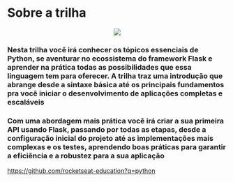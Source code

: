 # Sobre a trilha

<p align="center">
  <img src="https://skillicons.dev/icons?i=python&theme=dark&perline=3" />
</p>

### Nesta trilha você irá conhecer os tópicos essenciais de Python, se aventurar no ecossistema do framework Flask e aprender na prática todas as possibilidades que essa linguagem tem para oferecer. A trilha traz uma introdução que abrange desde a sintaxe básica até os principais fundamentos pra você iniciar o desenvolvimento de aplicações completas e escaláveis

### Com uma abordagem mais prática você irá criar a sua primeira API usando Flask, passando por todas as etapas, desde a configuração inicial do projeto até as implementações mais complexas e os testes, aprendendo boas práticas para garantir a eficiência e a robustez para a sua aplicação

<a href="https://github.com/rocketseat-education?q=python" target="_blank">
  https://github.com/rocketseat-education?q=python
</a>
